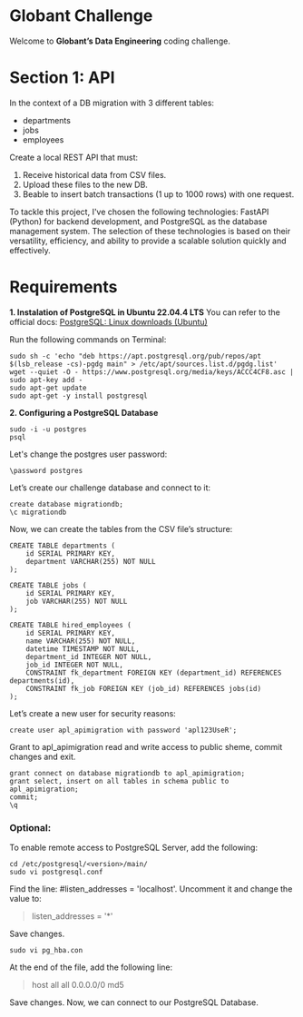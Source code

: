 # Globant Challenge

Welcome to **Globant’s Data Engineering** coding challenge.

# Section 1: API

In the context of a DB migration with 3 different tables:

- departments
- jobs
- employees

Create a local REST API that must:

1. Receive historical data from CSV files.
2. Upload these files to the new DB.
3. Beable to insert batch transactions (1 up to 1000 rows) with one request.

To tackle this project, I've chosen the following technologies: FastAPI (Python) for backend development, and PostgreSQL as the database management system. The selection of these technologies is based on their versatility, efficiency, and ability to provide a scalable solution quickly and effectively.

# Requirements

**1. Instalation of PostgreSQL in Ubuntu 22.04.4 LTS**
You can refer to the official docs: [PostgreSQL: Linux downloads (Ubuntu)](https://www.postgresql.org/download/linux/ubuntu/)

Run the following commands on Terminal:

```
sudo sh -c 'echo "deb https://apt.postgresql.org/pub/repos/apt $(lsb_release -cs)-pgdg main" > /etc/apt/sources.list.d/pgdg.list'
wget --quiet -O - https://www.postgresql.org/media/keys/ACCC4CF8.asc | sudo apt-key add -
sudo apt-get update
sudo apt-get -y install postgresql
```

**2. Configuring a PostgreSQL Database**

```
sudo -i -u postgres
psql
```

Let's change the postgres user password:

```
\password postgres
```

Let’s create our challenge database and connect to it:

```
create database migrationdb;
\c migrationdb
```

Now, we can create the tables from the CSV file’s structure:

```
CREATE TABLE departments (
	id SERIAL PRIMARY KEY,
	department VARCHAR(255) NOT NULL
);

CREATE TABLE jobs (
	id SERIAL PRIMARY KEY,
	job VARCHAR(255) NOT NULL
);

CREATE TABLE hired_employees (
    id SERIAL PRIMARY KEY,
    name VARCHAR(255) NOT NULL,
	datetime TIMESTAMP NOT NULL,
	department_id INTEGER NOT NULL,
	job_id INTEGER NOT NULL,
	CONSTRAINT fk_department FOREIGN KEY (department_id) REFERENCES departments(id),
	CONSTRAINT fk_job FOREIGN KEY (job_id) REFERENCES jobs(id)
);
```

Let’s create a new user for security reasons:

```
create user apl_apimigration with password 'apl123UseR';
```

Grant to apl_apimigration read and write access to public sheme, commit changes and exit.

```
grant connect on database migrationdb to apl_apimigration;
grant select, insert on all tables in schema public to apl_apimigration;
commit;
\q
```

### Optional:

To enable remote access to PostgreSQL Server, add the following:

```
cd /etc/postgresql/<version>/main/
sudo vi postgresql.conf
```

Find the line: #listen_addresses = 'localhost'. Uncomment it and change the value to:

> listen_addresses = '\*'

Save changes.

```
sudo vi pg_hba.con
```

At the end of the file, add the following line:

> host all all 0.0.0.0/0 md5

Save changes.
Now, we can connect to our PostgreSQL Database.
